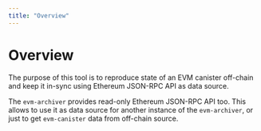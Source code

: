 ```yaml
---
title: "Overview"
---
```


# Overview

The purpose of this tool is to reproduce state of an EVM canister off-chain and keep it in-sync using Ethereum JSON-RPC API as data source.

The `evm-archiver` provides read-only Ethereum JSON-RPC API too. This allows to use it as data source for another instance of the `evm-archiver`, or just to get `evm-canister` data from off-chain source.

